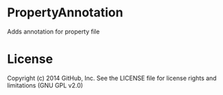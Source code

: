 PropertyAnnotation
==================

Adds annotation for property file

License
==========
Copyright (c) 2014 GitHub, Inc. See the LICENSE file for license rights and limitations (GNU GPL v2.0)